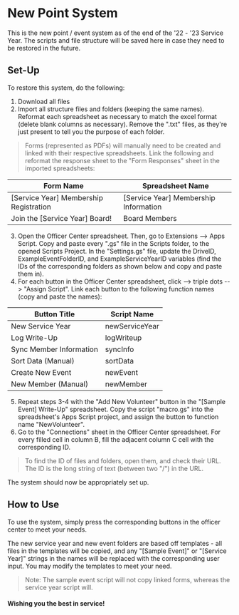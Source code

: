 # New Point System
This is the new point / event system as of the end of the '22 - '23 Service Year. The scripts and file structure will be saved here in case they need to be restored in the future.

## Set-Up
To restore this system, do the following:
1) Download all files
2) Import all structure files and folders (keeping the same names). Reformat each spreadsheet as necessary to match the excel format (delete blank columns as necessary). Remove the ".txt" files, as they're just present to tell you the purpose of each folder.
> Forms (represented as PDFs) will manually need to be created and linked with their respective spreadsheets. Link the following and reformat the response sheet to the "Form Responses" sheet in the imported spreadsheets:

| Form Name  | Spreadsheet Name |
| ------------- | ------------- |
| [Service Year] Membership Registration | [Service Year] Membership Information |
| Join the [Service Year] Board! | Board Members |

3) Open the Officer Center spreadsheet. Then, go to Extensions --> Apps Script. Copy and paste every ".gs" file in the Scripts folder, to the opened Scripts Project. In the "Settings.gs" file, update the DriveID, ExampleEventFolderID, and ExampleServiceYearID variables (find the IDs of the corresponding folders as shown below and copy and paste them in).
4) For each button in the Officer Center spreadsheet, click --> triple dots --> "Assign Script". Link each button to the following function names (copy and paste the names):

| Button Title  | Script Name |
| ------------- | ------------- |
| New Service Year | newServiceYear |
| Log Write-Up | logWriteup |
| Sync Member Information | syncInfo |
| Sort Data (Manual) | sortData |
| Create New Event | newEvent |
| New Member (Manual) | newMember |

5) Repeat steps 3-4 with the "Add New Volunteer" button in the "[Sample Event] Write-Up" spreadsheet. Copy the script "macro.gs" into the spreadsheet's Apps Script project, and assign the button to function name "NewVolunteer".
6) Go to the "Connections" sheet in the Officer Center spreadsheet. For every filled cell in column B, fill the adjacent column C cell with the corresponding ID.
> To find the ID of files and folders, open them, and check their URL. The ID is the long string of text (between two "/") in the URL.

The system should now be appropriately set up.

## How to Use
To use the system, simply press the corresponding buttons in the officer center to meet your needs.

The new service year and new event folders are based off templates - all files in the  templates will be copied, and any "[Sample Event]" or "[Service Year]" strings in the names will be replaced with the corresponding user input. You may modify the templates to meet your need.
> Note: The sample event script will not copy linked forms, whereas the service year script will.

#### Wishing you the best in service!
